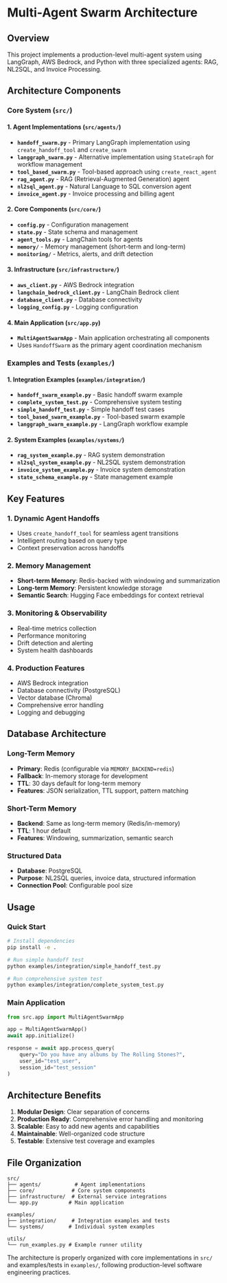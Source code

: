 # Multi-Agent Swarm Architecture

## Overview
This project implements a production-level multi-agent system using LangGraph, AWS Bedrock, and Python with three specialized agents: RAG, NL2SQL, and Invoice Processing.

## Architecture Components

### Core System (`src/`)

#### 1. Agent Implementations (`src/agents/`)
- **`handoff_swarm.py`** - Primary LangGraph implementation using `create_handoff_tool` and `create_swarm`
- **`langgraph_swarm.py`** - Alternative implementation using `StateGraph` for workflow management
- **`tool_based_swarm.py`** - Tool-based approach using `create_react_agent`
- **`rag_agent.py`** - RAG (Retrieval-Augmented Generation) agent
- **`nl2sql_agent.py`** - Natural Language to SQL conversion agent
- **`invoice_agent.py`** - Invoice processing and billing agent

#### 2. Core Components (`src/core/`)
- **`config.py`** - Configuration management
- **`state.py`** - State schema and management
- **`agent_tools.py`** - LangChain tools for agents
- **`memory/`** - Memory management (short-term and long-term)
- **`monitoring/`** - Metrics, alerts, and drift detection

#### 3. Infrastructure (`src/infrastructure/`)
- **`aws_client.py`** - AWS Bedrock integration
- **`langchain_bedrock_client.py`** - LangChain Bedrock client
- **`database_client.py`** - Database connectivity
- **`logging_config.py`** - Logging configuration

#### 4. Main Application (`src/app.py`)
- **`MultiAgentSwarmApp`** - Main application orchestrating all components
- Uses `HandoffSwarm` as the primary agent coordination mechanism

### Examples and Tests (`examples/`)

#### 1. Integration Examples (`examples/integration/`)
- **`handoff_swarm_example.py`** - Basic handoff swarm example
- **`complete_system_test.py`** - Comprehensive system testing
- **`simple_handoff_test.py`** - Simple handoff test cases
- **`tool_based_swarm_example.py`** - Tool-based swarm example
- **`langgraph_swarm_example.py`** - LangGraph workflow example

#### 2. System Examples (`examples/systems/`)
- **`rag_system_example.py`** - RAG system demonstration
- **`nl2sql_system_example.py`** - NL2SQL system demonstration
- **`invoice_system_example.py`** - Invoice system demonstration
- **`state_schema_example.py`** - State management example

## Key Features

### 1. Dynamic Agent Handoffs
- Uses `create_handoff_tool` for seamless agent transitions
- Intelligent routing based on query type
- Context preservation across handoffs

### 2. Memory Management
- **Short-term Memory**: Redis-backed with windowing and summarization
- **Long-term Memory**: Persistent knowledge storage
- **Semantic Search**: Hugging Face embeddings for context retrieval

### 3. Monitoring & Observability
- Real-time metrics collection
- Performance monitoring
- Drift detection and alerting
- System health dashboards

### 4. Production Features
- AWS Bedrock integration
- Database connectivity (PostgreSQL)
- Vector database (Chroma)
- Comprehensive error handling
- Logging and debugging

## Database Architecture

### Long-Term Memory
- **Primary**: Redis (configurable via `MEMORY_BACKEND=redis`)
- **Fallback**: In-memory storage for development
- **TTL**: 30 days default for long-term memory
- **Features**: JSON serialization, TTL support, pattern matching

### Short-Term Memory
- **Backend**: Same as long-term memory (Redis/in-memory)
- **TTL**: 1 hour default
- **Features**: Windowing, summarization, semantic search

### Structured Data
- **Database**: PostgreSQL
- **Purpose**: NL2SQL queries, invoice data, structured information
- **Connection Pool**: Configurable pool size

## Usage

### Quick Start
```bash
# Install dependencies
pip install -e .

# Run simple handoff test
python examples/integration/simple_handoff_test.py

# Run comprehensive system test
python examples/integration/complete_system_test.py
```

### Main Application
```python
from src.app import MultiAgentSwarmApp

app = MultiAgentSwarmApp()
await app.initialize()

response = await app.process_query(
    query="Do you have any albums by The Rolling Stones?",
    user_id="test_user",
    session_id="test_session"
)
```

## Architecture Benefits

1. **Modular Design**: Clear separation of concerns
2. **Production Ready**: Comprehensive error handling and monitoring
3. **Scalable**: Easy to add new agents and capabilities
4. **Maintainable**: Well-organized code structure
5. **Testable**: Extensive test coverage and examples

## File Organization

```
src/
├── agents/           # Agent implementations
├── core/            # Core system components
├── infrastructure/  # External service integrations
└── app.py          # Main application

examples/
├── integration/     # Integration examples and tests
└── systems/        # Individual system examples

utils/
└── run_examples.py # Example runner utility
```

The architecture is properly organized with core implementations in `src/` and examples/tests in `examples/`, following production-level software engineering practices.
